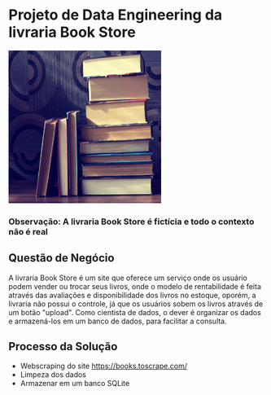 # Projeto de Data Engineering da livraria Book Store
<img src="https://github.com/jhonatanmarques92/jhonatanmarques92.github.io/blob/main/images/book_store.jpg" width="300" height="300">

### Observação: A livraria Book Store é fictícia e todo o contexto não é real

## Questão de Negócio
A livraria Book Store é um site que oferece um serviço onde os usuário podem vender ou trocar seus livros, onde o modelo de rentabilidade é feita através das avaliações e disponibilidade dos livros no estoque, oporém, a livraria não possui o controle, já que os usuários sobem os livros através de um botão "upload".
Como cientista de dados, o dever é organizar os dados e armazená-los em um banco de dados, para facilitar a consulta.

## Processo da Solução
- Webscraping do site https://books.toscrape.com/
- Limpeza dos dados
- Armazenar em um banco SQLite
